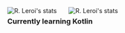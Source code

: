 <img align="left" style="padding-right:24px" alt="R. Leroi's stats" src="https://github-readme-stats-eight-theta.vercel.app/api/top-langs/?username=rleroi&layout=compact&langs_count=8&theme=cobalt">
<img align="left" padding alt="R. Leroi's stats" src="https://github-readme-stats.vercel.app/api?username=rleroi&show_icons=true&theme=cobalt&hide=stars&hide_rank=true&count_private=true">

### Currently learning Kotlin
<!--
**rleroi/rleroi** is a ✨ _special_ ✨ repository because its `README.md` (this file) appears on your GitHub profile.

Here are some ideas to get you started:

- 🔭 I’m currently working on ...
- 🌱 I’m currently learning ...
- 👯 I’m looking to collaborate on ...
- 🤔 I’m looking for help with ...
- 💬 Ask me about ...
- 📫 How to reach me: ...
- 😄 Pronouns: ...
- ⚡ Fun fact: ...
-->
